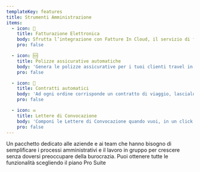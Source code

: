 ```yaml
---
templateKey: features
title: Strumenti Amministrazione
items:
  - icon: 📄
    title: Fatturazione Elettronica
    body: Sfrutta l’integrazione con Fatture In Cloud, il servizio di fatturazione elettronica più diffuso in Italia. Crea e invia fatture elettroniche automaticamente, ogni volta che un utente acquista. Organizza le tue fatture di attivo direttamente in Fatture in Cloud insieme alle tue fatture di passivo e condividi tutto con il tuo commercialista in modo semplice.
    pro: false

  - icon: 🆘
    title: Polizze assicurative automatiche
    body: 'Genera le polizze assicurative per i tuoi clienti travel in modo automatico ogni volta che vuoi, con la compagnia assicurativa che preferisci. Non perdere più un solo minuto per raccogliere e organizzare i dati necessari'
    pro: false 

  - icon: 📑
    title: Contratti automatici
    body: 'Ad ogni ordine corrisponde un contratto di viaggio, lascialo fare alla piattaforma, controllalo, invialo e permetti al tuo cliente di firmare in digitale. Risparmia tempo prezioso'
    pro: false

  - icon: ✉️
    title: Lettere di Convocazione
    body: 'Componi le Lettere di Convocazione quando vuoi, in un click. Personalizzale con le informazioni o note che ritieni opportuno aggiungere e inviale a tutti in modo automatico e semplice.'
    pro: false
---
```

Un pacchetto dedicato alle aziende e ai team che hanno bisogno di semplificare i processi amministrativi e il lavoro in gruppo per crescere senza doversi preoccupare della burocrazia. Puoi ottenere tutte le funzionalità scegliendo il piano Pro Suite